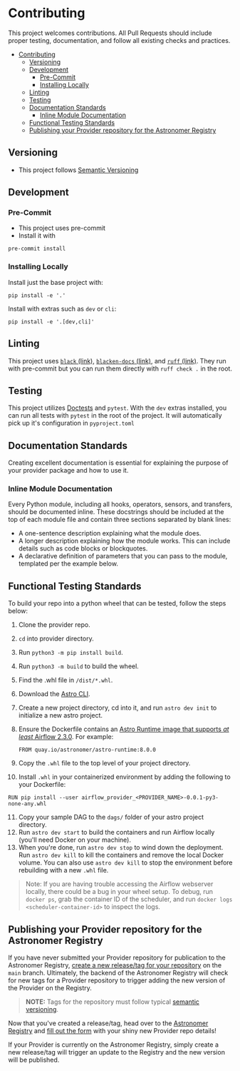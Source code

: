 # Contributing
This project welcomes contributions. All Pull Requests should include proper testing, documentation, and follow all existing checks and practices.

<!-- TOC -->
* [Contributing](#contributing)
  * [Versioning](#versioning)
  * [Development](#development)
    * [Pre-Commit](#pre-commit)
    * [Installing Locally](#installing-locally)
  * [Linting](#linting)
  * [Testing](#testing)
  * [Documentation Standards](#documentation-standards)
    * [Inline Module Documentation](#inline-module-documentation)
  * [Functional Testing Standards](#functional-testing-standards)
  * [Publishing your Provider repository for the Astronomer Registry](#publishing-your-provider-repository-for-the-astronomer-registry)
<!-- TOC -->

## Versioning
- This project follows [Semantic Versioning](https://semver.org/)

## Development
### Pre-Commit
- This project uses pre-commit
- Install it with
```shell
pre-commit install
```

### Installing Locally
Install just the base project with:
```shell
pip install -e '.'
```

Install with extras such as `dev` or `cli`:
```shell
pip install -e '.[dev,cli]'
```

## Linting
This project uses [`black` (link)](https://black.readthedocs.io/en/stable/), [`blacken-docs` (link)](https://github.com/adamchainz/blacken-docs), and [`ruff` (link)](https://beta.ruff.rs/). They run with pre-commit but you can run them directly with `ruff check .` in the root.

## Testing
This project utilizes [Doctests](https://docs.python.org/3/library/doctest.html) and `pytest`.
With the `dev` extras installed, you can run all tests with `pytest` in the root of the project. It will automatically pick up it's configuration in `pyproject.toml`

## Documentation Standards

Creating excellent documentation is essential for explaining the purpose of your provider package and how to use it.

### Inline Module Documentation

Every Python module, including all hooks, operators, sensors, and transfers, should be documented inline. These docstrings should be included at the top of each module file and contain three sections separated by blank lines:
- A one-sentence description explaining what the module does.
- A longer description explaining how the module works. This can include details such as code blocks or blockquotes.
- A declarative definition of parameters that you can pass to the module, templated per the example below.

## Functional Testing Standards

To build your repo into a python wheel that can be tested, follow the steps below:

1. Clone the provider repo.
2. `cd` into provider directory.
3. Run `python3 -m pip install build`.
4. Run `python3 -m build` to build the wheel.
5. Find the .whl file in `/dist/*.whl`.
6. Download the [Astro CLI](https://github.com/astronomer/astro-cli).
7. Create a new project directory, cd into it, and run `astro dev init` to initialize a new astro project.
8. Ensure the Dockerfile contains an [Astro Runtime image that supports _at least_ Airflow 2.3.0](https://docs.astronomer.io/astro/runtime-release-notes). For example:

   ```
   FROM quay.io/astronomer/astro-runtime:8.0.0
   ```

9. Copy the `.whl` file to the top level of your project directory.
10. Install `.whl` in your containerized environment by adding the following to your Dockerfile:

   ```
   RUN pip install --user airflow_provider_<PROVIDER_NAME>-0.0.1-py3-none-any.whl
   ```

11. Copy your sample DAG to the `dags/` folder of your astro project directory.
12. Run `astro dev start` to build the containers and run Airflow locally (you'll need Docker on your machine).
13. When you're done, run `astro dev stop` to wind down the deployment. Run `astro dev kill` to kill the containers and remove the local Docker volume. You can also use `astro dev kill` to stop the environment before rebuilding with a new `.whl` file.

> Note: If you are having trouble accessing the Airflow webserver locally, there could be a bug in your wheel setup. To debug, run `docker ps`, grab the container ID of the scheduler, and run `docker logs <scheduler-container-id>` to inspect the logs.

## Publishing your Provider repository for the Astronomer Registry

If you have never submitted your Provider repository for publication to the Astronomer Registry, [create a new release/tag for your repository](https://docs.github.com/en/repositories/releasing-projects-on-github/managing-releases-in-a-repository) on the `main` branch. Ultimately, the backend of the Astronomer Registry will check for new tags for a Provider repository to trigger adding the new version of the Provider on the Registry.

> **NOTE:** Tags for the repository must follow typical [semantic versioning](https://semver.org/).

Now that you've created a release/tag, head over to the [Astronomer Registry](https://registry.astronomer.io) and [fill out the form](https://registry.astronomer.io/publish) with your shiny new Provider repo details!

If your Provider is currently on the Astronomer Registry, simply create a new release/tag will trigger an update to the Registry and the new version will be published.
